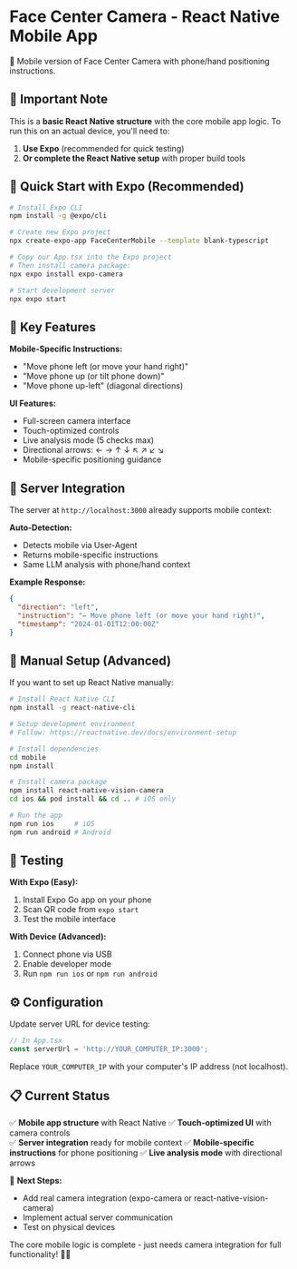 # Face Center Camera - React Native Mobile App

📱 Mobile version of Face Center Camera with phone/hand positioning instructions.

## 🚨 Important Note

This is a **basic React Native structure** with the core mobile app logic. To run this on an actual device, you'll need to:

1. **Use Expo** (recommended for quick testing)
2. **Or complete the React Native setup** with proper build tools

## 🚀 Quick Start with Expo (Recommended)

```bash
# Install Expo CLI
npm install -g @expo/cli

# Create new Expo project
npx create-expo-app FaceCenterMobile --template blank-typescript

# Copy our App.tsx into the Expo project
# Then install camera package:
npx expo install expo-camera

# Start development server
npx expo start
```

## 📱 Key Features

**Mobile-Specific Instructions:**
- "Move phone left (or move your hand right)"
- "Move phone up (or tilt phone down)"
- "Move phone up-left" (diagonal directions)

**UI Features:**
- Full-screen camera interface
- Touch-optimized controls
- Live analysis mode (5 checks max)
- Directional arrows: ← → ↑ ↓ ↖ ↗ ↙ ↘
- Mobile-specific positioning guidance

## 🔧 Server Integration

The server at `http://localhost:3000` already supports mobile context:

**Auto-Detection:**
- Detects mobile via User-Agent
- Returns mobile-specific instructions
- Same LLM analysis with phone/hand context

**Example Response:**
```json
{
  "direction": "left",
  "instruction": "← Move phone left (or move your hand right)",
  "timestamp": "2024-01-01T12:00:00Z"
}
```

## 📝 Manual Setup (Advanced)

If you want to set up React Native manually:

```bash
# Install React Native CLI
npm install -g react-native-cli

# Setup development environment
# Follow: https://reactnative.dev/docs/environment-setup

# Install dependencies
cd mobile
npm install

# Install camera package
npm install react-native-vision-camera
cd ios && pod install && cd .. # iOS only

# Run the app
npm run ios     # iOS
npm run android # Android
```

## 🎯 Testing

**With Expo (Easy):**
1. Install Expo Go app on your phone
2. Scan QR code from `expo start`
3. Test the mobile interface

**With Device (Advanced):**
1. Connect phone via USB
2. Enable developer mode
3. Run `npm run ios` or `npm run android`

## ⚙️ Configuration

Update server URL for device testing:

```typescript
// In App.tsx
const serverUrl = 'http://YOUR_COMPUTER_IP:3000';
```

Replace `YOUR_COMPUTER_IP` with your computer's IP address (not localhost).

## 📋 Current Status

✅ **Mobile app structure** with React Native
✅ **Touch-optimized UI** with camera controls  
✅ **Server integration** ready for mobile context
✅ **Mobile-specific instructions** for phone positioning
✅ **Live analysis mode** with directional arrows

🔄 **Next Steps:**
- Add real camera integration (expo-camera or react-native-vision-camera)
- Implement actual server communication
- Test on physical devices

The core mobile logic is complete - just needs camera integration for full functionality! 📱🎉